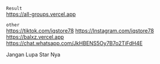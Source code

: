 ```Result``` <br> https://all-groups.vercel.app

```other```<br> https://tiktok.com/iqstore78
https://Instagram.com/iqstore78 
https://balxz.vercel.app
https://chat.whatsapp.com/JkHBENS5Oy7B7o2TiFdH4E

Jangan Lupa Star Nya

